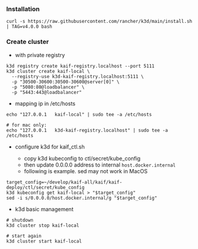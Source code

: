### Installation

```
curl -s https://raw.githubusercontent.com/rancher/k3d/main/install.sh | TAG=v4.0.0 bash
```

### Create cluster

* with private registry

```
k3d registry create kaif-registry.localhost --port 5111
k3d cluster create kaif-local \
  --registry-use k3d-kaif-registry.localhost:5111 \
  -p "30500-30600:30500-30600@server[0]" \
  -p "5080:80@loadbalancer" \
  -p "5443:443@loadbalancer"
```

* mapping ip in /etc/hosts

```
echo "127.0.0.1   kaif-local" | sudo tee -a /etc/hosts

# for mac only:
echo "127.0.0.1   k3d-kaif-registry.localhost" | sudo tee -a /etc/hosts
```

* configure k3d for kaif_ctl.sh

  * copy k3d kubeconfig to ctl/secret/kube_config
  * then update 0.0.0.0 address to internal `host.docker.internal`
  * following is example. sed may not work in MacOS
    
```
target_config=~/develop/kaif-all/kaif/kaif-deploy/ctl/secret/kube_config
k3d kubeconfig get kaif-local > "$target_config" 
sed -i s/0.0.0.0/host.docker.internal/g "$target_config"
```

* k3d basic management


```
# shutdown
k3d cluster stop kaif-local

# start again
k3d cluster start kaif-local
```

